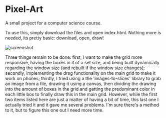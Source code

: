 # Pixel-Art
A small project for a computer science course.

To use this, simply download the files and open index.html. Nothing more is needed, its pretty basic: download, open, draw!

![screenshot](https://user-images.githubusercontent.com/31372526/43996500-4aa6f326-9d9a-11e8-99e6-9ad5aaba75cf.png)

Three things remain to be done: first, I want to make the grid more responsive, having the boxes in it of a set size, and being built dynamically regarding the window size (and rebuilt if the window size changes); secondly, implementing the drag functionality on the main grid to make it work on phones; thirdly, I tried using a the 'images-to-slices' library to grab an image from a file, drawing it using a canvas, then dividing the drawing into the amount of boxes in the grid and getting the predominant color in each little box to finally draw this in the main grid. However, while the first two items listed here are just a matter of having a bit of time, this last one I actually tried it and it gave me several problems. I'm sure there's a method to it, but to figure this one out I need more time.

